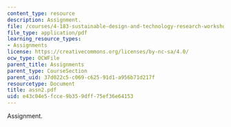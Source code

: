 ```yaml
---
content_type: resource
description: Assignment.
file: /courses/4-183-sustainable-design-and-technology-research-workshop-spring-2004/e43c04e5fcce9b359dff75ef36e64153_assn2.pdf
file_type: application/pdf
learning_resource_types:
- Assignments
license: https://creativecommons.org/licenses/by-nc-sa/4.0/
ocw_type: OCWFile
parent_title: Assignments
parent_type: CourseSection
parent_uid: 37d022c5-c069-c625-91d1-a956b71d217f
resourcetype: Document
title: assn2.pdf
uid: e43c04e5-fcce-9b35-9dff-75ef36e64153
---
```

Assignment.